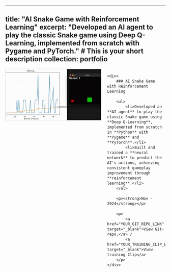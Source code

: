<!-- ---
title: "Portfolio item number 1"
excerpt: "Short description of portfolio item number 1<br/><img src='/images/500x300.png'>"
collection: portfolio
---

This is an item in your portfolio. It can be have images or nice text. If you name the file .md, it will be parsed as markdown. If you name the file .html, it will be parsed as HTML.  -->


---
title: "AI Snake Game with Reinforcement Learning"
excerpt: "Developed an AI agent to play the classic Snake game using Deep Q-Learning, implemented from scratch with Pygame and PyTorch." # This is your short description
collection: portfolio
---

<div style="display: flex; gap: 20px; align-items: flex-start;">
    <div style="flex: 0 0 300px;">
        <img src="/images/ai.gif" alt="AI Snake Game Training Graph and Screenshot" style="max-width: 100%; height: auto; border: 1px solid #ddd;">
    </div>

    <div>
        ### AI Snake Game with Reinforcement Learning

        <ul>
            <li>Developed an **AI agent** to play the classic Snake game using **Deep Q-Learning**, implemented from scratch in **Python** with **Pygame** and **PyTorch**.</li>
            <li>Built and trained a **neural network** to predict the AI's actions, achieving consistent gameplay improvement through **reinforcement learning**.</li>
        </ul>

        <p><strong>Nov - 2024</strong></p>

        <p>
            <a href="YOUR_GIT_REPO_LINK" target="_blank">View Git-repo.</a> / 
            <a href="YOUR_TRAINING_CLIP_LINK" target="_blank">View training Clip</a>
        </p>
    </div>
</div>
